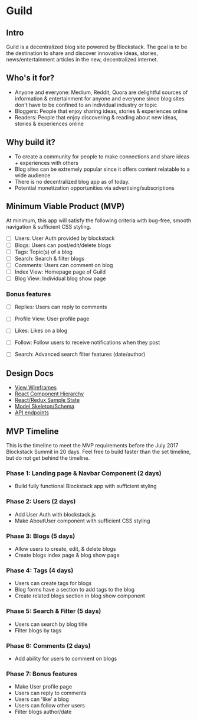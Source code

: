 # Guild

## Intro
Guild is a decentralized blog site powered by Blockstack. The goal is to be the destination to share and discover innovative ideas, stories, news/entertainment articles in the new, decentralized internet.


## Who's it for?
- Anyone and everyone: Medium, Reddit, Quora are delightful sources of information & entertainment for anyone and everyone since blog sites don't have to be confined to an individual industry or topic
- Bloggers: People that enjoy sharing ideas, stories & experiences online
- Readers: People that enjoy discovering & reading about new ideas, stories & experiences online


## Why build it?
- To create a community for people to make connections and share ideas + experiences with others
- Blog sites can be extremely popular since it offers content relatable to a wide audience
- There is no decentralized blog app as of today.
- Potential monetization opportunities via advertising/subscriptions


## Minimum Viable Product (MVP)
At minimum, this app will satisfy the following criteria with bug-free, smooth navigation & sufficient CSS styling.
- [ ] Users: User Auth provided by blockstack
- [ ] Blogs: Users can post/edit/delete blogs
- [ ] Tags: Topic(s) of a blog
- [ ] Search: Search & filter blogs
- [ ] Comments: Users can comment on blog
- [ ] Index View: Homepage page of Guild
- [ ] Blog View: Individual blog show page

### Bonus features
- [ ] Replies: Users can reply to comments
- [ ] Profile View: User profile page
- [ ] Likes: Likes on a blog
- [ ] Follow: Follow users to receive notifications when they post
- [ ] Search: Advanced search filter features (date/author)


## Design Docs
* [View Wireframes][wireframes]
* [React Component Hierarchy][component_hierarchy]
* [React/Redux Sample State][sample_state]
* [Model Skeleton/Schema][model_skeletons]
* [API endpoints][api_endpoints]


[wireframes]: ./wireframes
[component_hierarchy]: ./component_hierarchy.md
[sample_state]: ./sample_state.md
[model_skeletons]: ./model_skeletons.md
[api_endpoints]: ./api_endpoints.md


## MVP Timeline
This is the timeline to meet the MVP requirements before the July 2017 Blockstack Summit in 20 days. Feel free to build faster than the set timeline, but do not get behind the timeline.

### Phase 1: Landing page & Navbar Component (2 days)
  * Build fully functional Blockstack app with sufficient styling

### Phase 2: Users (2 days)
  * Add User Auth with blockstack.js
  * Make AboutUser component with sufficient CSS styling

### Phase 3: Blogs (5 days)
  * Allow users to create, edit, & delete blogs
  * Create blogs index page & blog show page

### Phase 4: Tags (4 days)
  * Users can create tags for blogs
  * Blog forms have a section to add tags to the blog
  * Create related blogs section in blog show component

### Phase 5: Search & Filter (5 days)
  * Users can search by blog title
  * Filter blogs by tags

### Phase 6: Comments (2 days)
  * Add ability for users to comment on blogs

### Phase 7: Bonus features
  * Make User profile page
  * Users can reply to comments
  * Users can 'like' a blog
  * Users can follow other users
  * Filter blogs author/date
